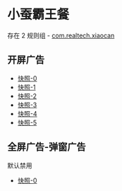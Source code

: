 # 小蚕霸王餐

存在 2 规则组 - [com.realtech.xiaocan](/src/apps/com.realtech.xiaocan.ts)

## 开屏广告

- [快照-0](https://i.gkd.li/import/12843368)
- [快照-1](https://i.gkd.li/import/13363222)
- [快照-2](https://i.gkd.li/import/13363246)
- [快照-3](https://i.gkd.li/import/12854728)
- [快照-4](https://i.gkd.li/import/13694858)
- [快照-5](https://i.gkd.li/import/13794403)

## 全屏广告-弹窗广告

默认禁用

- [快照-0](https://i.gkd.li/import/13694864)
